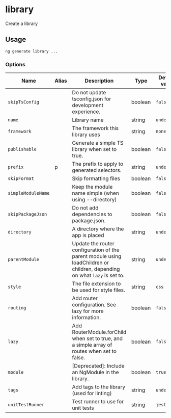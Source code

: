 # library

Create a library

## Usage

```bash
ng generate library ...

```

### Options

| Name               | Alias | Description                                                                                                              | Type    | Default value |
| ------------------ | ----- | ------------------------------------------------------------------------------------------------------------------------ | ------- | ------------- |
| `skipTsConfig`     |       | Do not update tsconfig.json for development experience.                                                                  | boolean | `false`       |
| `name`             |       | Library name                                                                                                             | string  | `undefined`   |
| `framework`        |       | The framework this library uses                                                                                          | string  | `none`        |
| `publishable`      |       | Generate a simple TS library when set to true.                                                                           | boolean | `false`       |
| `prefix`           | p     | The prefix to apply to generated selectors.                                                                              | string  | `undefined`   |
| `skipFormat`       |       | Skip formatting files                                                                                                    | boolean | `false`       |
| `simpleModuleName` |       | Keep the module name simple (when using --directory)                                                                     | boolean | `false`       |
| `skipPackageJson`  |       | Do not add dependencies to package.json.                                                                                 | boolean | `false`       |
| `directory`        |       | A directory where the app is placed                                                                                      | string  | `undefined`   |
| `parentModule`     |       | Update the router configuration of the parent module using loadChildren or children, depending on what `lazy` is set to. | string  | `undefined`   |
| `style`            |       | The file extension to be used for style files.                                                                           | string  | `css`         |
| `routing`          |       | Add router configuration. See lazy for more information.                                                                 | boolean | `false`       |
| `lazy`             |       | Add RouterModule.forChild when set to true, and a simple array of routes when set to false.                              | boolean | `false`       |
| `module`           |       | [Deprecated]: Include an NgModule in the library.                                                                        | boolean | `true`        |
| `tags`             |       | Add tags to the library (used for linting)                                                                               | string  | `undefined`   |
| `unitTestRunner`   |       | Test runner to use for unit tests                                                                                        | string  | `jest`        |
